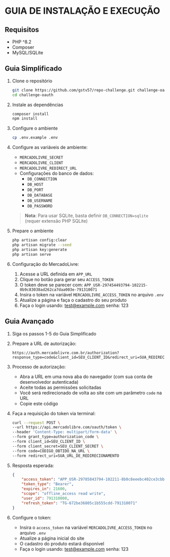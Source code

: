 # GUIA DE INSTALAÇÃO E EXECUÇÃO

## Requisitos
* PHP ^8.2
* Composer
* MySQL/SQLite

## Guia Simplificado

1. Clone o repositório
   ```bash
   git clone https://github.com/gstv57/repo-challenge.git challenge-oauth
   cd challenge-oauth
   ```

2. Instale as dependências
   ```bash
   composer install
   npm install
   ```

3. Configure o ambiente
   ```bash
   cp .env.example .env
   ```

4. Configure as variáveis de ambiente:
    * `MERCADOLIVRE_SECRET`
    * `MERCADOLIVRE_CLIENT`
    * `MERCADOLIVRE_REDIRECT_URL`
    * Configurações do banco de dados:
        * `DB_CONNECTION`
        * `DB_HOST`
        * `DB_PORT`
        * `DB_DATABASE`
        * `DB_USERNAME`
        * `DB_PASSWORD`

   > **Nota**: Para usar SQLite, basta definir `DB_CONNECTION=sqlite` (requer extensão PHP SQLite)

5. Prepare o ambiente
   ```bash
   php artisan config:clear
   php artisan migrate --seed
   php artisan key:generate
   php artisan serve
   ```

6. Configuração do MercadoLivre:
    1. Acesse a URL definida em `APP_URL`
    2. Clique no botão para gerar seu `ACCESS_TOKEN`
    3. O token deve se parecer com: `APP_USR-297454493794-102215-0b9c83038ad262ca7daa003e-791310071`
    4. Insira o token na variável `MERCADOLIVRE_ACCESS_TOKEN` no arquivo `.env`
    5. Atualize a página e faça o cadastro do seu produto
    6. Faça o login usando:  test@example.com   senha: 123 

## Guia Avançado

1. Siga os passos 1-5 do Guia Simplificado

2. Prepare a URL de autorização:
   ```
   https://auth.mercadolivre.com.br/authorization?response_type=code&client_id=SEU_CLIENT_ID&redirect_uri=SUA_REDIRECT_URI
   ```

3. Processo de autorização:
    * Abra a URL em uma nova aba do navegador (com sua conta de desenvolvedor autenticada)
    * Aceite todas as permissões solicitadas
    * Você será redirecionado de volta ao site com um parâmetro `code` na URL
    * Copie este código

4. Faça a requisição do token via terminal:
   ```bash
   curl --request POST \
   --url https://api.mercadolibre.com/oauth/token \
   --header 'Content-Type: multipart/form-data' \
   --form grant_type=authorization_code \
   --form client_id=SEU_CLIENT_ID \
   --form client_secret=SEU_CLIENT_SECRET \
   --form code=CODIGO_OBTIDO_NA_URL \
   --form redirect_uri=SUA_URL_DE_REDIRECIONAMENTO
   ```

5. Resposta esperada:
   ```json
   {
       "access_token": "APP_USR-29785843794-102211-8b0c8eeebc402ce3cbb52a6271f5f-791310071",
       "token_type": "Bearer",
       "expires_in": 21600,
       "scope": "offline_access read write",
       "user_id": 791310000,
       "refresh_token": "TG-672be36805c1b555cdd-791310071"
   }
   ```

6. Configure o token:
    * Insira o `access_token` na variável `MERCADOLIVRE_ACCESS_TOKEN` no arquivo `.env`
    * Atualize a página inicial do site
    * O cadastro do produto estará disponível
    * Faça o login usando:  test@example.com   senha: 123 
